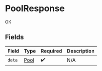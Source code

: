 # PoolResponse

OK


## Fields

| Field                               | Type                                | Required                            | Description                         |
| ----------------------------------- | ----------------------------------- | ----------------------------------- | ----------------------------------- |
| `data`                              | [Pool](../../models/shared/Pool.md) | :heavy_check_mark:                  | N/A                                 |